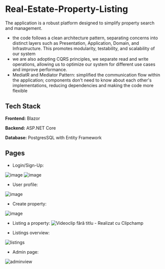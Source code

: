# Real-Estate-Property-Listing #

The application is a robust platform designed to simplify property search and management. 
- the code follows a clean architecture pattern, separating concerns into distinct layers such as Presentation, Application, Domain, and Infrastructure. This promotes modularity, testability, and scalability of our system
- we are also adopting CQRS principles, we separate read and write operations, allowing us to optimize our system for different use cases and improve performance.
- MediatR and Mediator Pattern: simplified the communication flow within the application; components don't need to know about each other's implementations, reducing dependencies and making the code more flexible


## Tech Stack

**Frontend:** Blazor

**Backend:** ASP.NET Core

**Database:** PostgresSQL with Entity Framework


## Pages

- Login/Sign-Up:
  
![image](https://github.com/NET-Project-2023/Real-Estate-Property-Listing-Project/assets/41987168/4fd09b61-9fcb-4810-8614-24f6fad7e2da)
![image](https://github.com/NET-Project-2023/Real-Estate-Property-Listing-Project/assets/41987168/d69b6b1e-39a0-4601-969e-116993eec423)

- User profile:
  
![image](https://github.com/NET-Project-2023/Real-Estate-Property-Listing-Project/assets/41987168/e30f9276-c9c5-4537-9059-e439024ed465)

- Create property:
  
![image](https://github.com/NET-Project-2023/Real-Estate-Property-Listing-Project/assets/41987168/bd0ffd44-58ce-4c50-9495-b86d8f358d99)

- Listing a property:
![Videoclip fără titlu - Realizat cu Clipchamp](https://github.com/NET-Project-2023/Real-Estate-Property-Listing-Project/assets/41987168/335363dd-c66b-4d59-b8af-a4667bbd1872)

- Listings overview:
  
![listings](https://github.com/NET-Project-2023/Real-Estate-Property-Listing-Project/assets/41987168/b63ddde2-349a-4ce5-8023-c811afa28c74)

- Admin page:
  
![adminview](https://github.com/NET-Project-2023/Real-Estate-Property-Listing-Project/assets/41987168/91b93372-d312-427a-a93d-3c8f724ef902)


